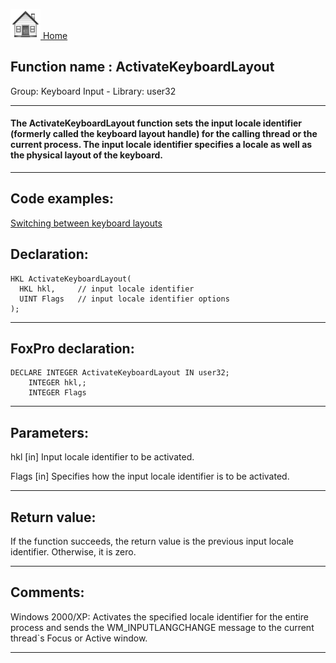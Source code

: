 [<img src="../../images/home.png"> Home ](https://github.com/VFPX/Win32API)  

## Function name : ActivateKeyboardLayout
Group: Keyboard Input - Library: user32    
***  


#### The ActivateKeyboardLayout function sets the input locale identifier (formerly called the keyboard layout handle) for the calling thread or the current process. The input locale identifier specifies a locale as well as the physical layout of the keyboard.
***  


## Code examples:
[Switching between keyboard layouts](../../samples/sample_275.md)  

## Declaration:
```foxpro  
HKL ActivateKeyboardLayout(
  HKL hkl,     // input locale identifier
  UINT Flags   // input locale identifier options
);  
```  
***  


## FoxPro declaration:
```foxpro  
DECLARE INTEGER ActivateKeyboardLayout IN user32;
	INTEGER hkl,;
	INTEGER Flags  
```  
***  


## Parameters:
hkl 
[in] Input locale identifier to be activated. 

Flags 
[in] Specifies how the input locale identifier is to be activated.   
***  


## Return value:
If the function succeeds, the return value is the previous input locale identifier. Otherwise, it is zero.  
***  


## Comments:
Windows 2000/XP: Activates the specified locale identifier for the entire process and sends the WM_INPUTLANGCHANGE message to the current thread`s Focus or Active window.  
  
***  

